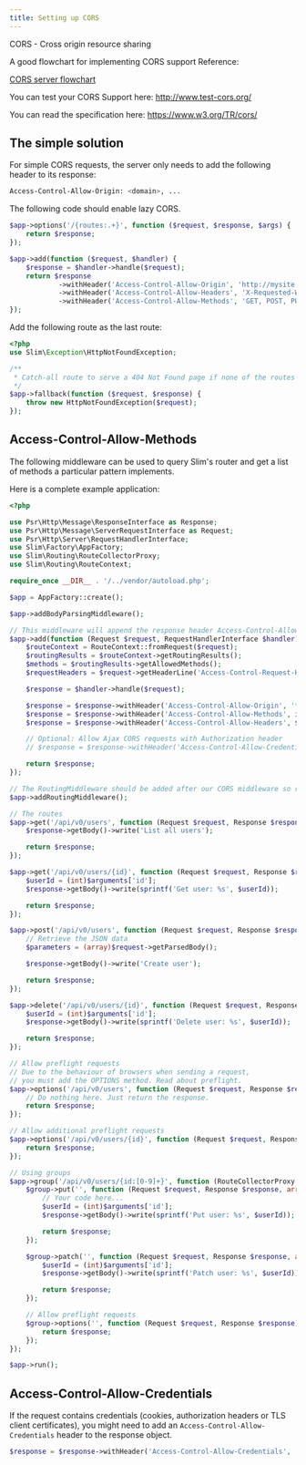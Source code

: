 ```yaml
---
title: Setting up CORS
---
```


CORS - Cross origin resource sharing

A good flowchart for implementing CORS support Reference:

[CORS server flowchart](http://www.html5rocks.com/static/images/cors_server_flowchart.png)

You can test your CORS Support here: http://www.test-cors.org/

You can read the specification here: https://www.w3.org/TR/cors/


## The simple solution

For simple CORS requests, the server only needs to add the following header to its response:

```bash
Access-Control-Allow-Origin: <domain>, ... 
```

The following code should enable lazy CORS.

```php
$app->options('/{routes:.+}', function ($request, $response, $args) {
    return $response;
});

$app->add(function ($request, $handler) {
    $response = $handler->handle($request);
    return $response
            ->withHeader('Access-Control-Allow-Origin', 'http://mysite')
            ->withHeader('Access-Control-Allow-Headers', 'X-Requested-With, Content-Type, Accept, Origin, Authorization')
            ->withHeader('Access-Control-Allow-Methods', 'GET, POST, PUT, DELETE, PATCH, OPTIONS');
});
```

Add the following route as the last route:

```php
<?php
use Slim\Exception\HttpNotFoundException;

/**
 * Catch-all route to serve a 404 Not Found page if none of the routes match
 */
$app->fallback(function ($request, $response) {
    throw new HttpNotFoundException($request);
});
```


## Access-Control-Allow-Methods

The following middleware can be used to query Slim's router and get a list of methods a particular pattern implements.

Here is a complete example application:

```php
<?php

use Psr\Http\Message\ResponseInterface as Response;
use Psr\Http\Message\ServerRequestInterface as Request;
use Psr\Http\Server\RequestHandlerInterface;
use Slim\Factory\AppFactory;
use Slim\Routing\RouteCollectorProxy;
use Slim\Routing\RouteContext;

require_once __DIR__ . '/../vendor/autoload.php';

$app = AppFactory::create();

$app->addBodyParsingMiddleware();

// This middleware will append the response header Access-Control-Allow-Methods with all allowed methods
$app->add(function (Request $request, RequestHandlerInterface $handler): Response {
    $routeContext = RouteContext::fromRequest($request);
    $routingResults = $routeContext->getRoutingResults();
    $methods = $routingResults->getAllowedMethods();
    $requestHeaders = $request->getHeaderLine('Access-Control-Request-Headers');

    $response = $handler->handle($request);

    $response = $response->withHeader('Access-Control-Allow-Origin', '*');
    $response = $response->withHeader('Access-Control-Allow-Methods', implode(',', $methods));
    $response = $response->withHeader('Access-Control-Allow-Headers', $requestHeaders);

    // Optional: Allow Ajax CORS requests with Authorization header
    // $response = $response->withHeader('Access-Control-Allow-Credentials', 'true');

    return $response;
});

// The RoutingMiddleware should be added after our CORS middleware so routing is performed first
$app->addRoutingMiddleware();

// The routes
$app->get('/api/v0/users', function (Request $request, Response $response): Response {
    $response->getBody()->write('List all users');

    return $response;
});

$app->get('/api/v0/users/{id}', function (Request $request, Response $response, array $arguments): Response {
    $userId = (int)$arguments['id'];
    $response->getBody()->write(sprintf('Get user: %s', $userId));

    return $response;
});

$app->post('/api/v0/users', function (Request $request, Response $response): Response {
    // Retrieve the JSON data
    $parameters = (array)$request->getParsedBody();

    $response->getBody()->write('Create user');

    return $response;
});

$app->delete('/api/v0/users/{id}', function (Request $request, Response $response, array $arguments): Response {
    $userId = (int)$arguments['id'];
    $response->getBody()->write(sprintf('Delete user: %s', $userId));

    return $response;
});

// Allow preflight requests
// Due to the behaviour of browsers when sending a request,
// you must add the OPTIONS method. Read about preflight.
$app->options('/api/v0/users', function (Request $request, Response $response): Response {
    // Do nothing here. Just return the response.
    return $response;
});

// Allow additional preflight requests
$app->options('/api/v0/users/{id}', function (Request $request, Response $response): Response {
    return $response;
});

// Using groups
$app->group('/api/v0/users/{id:[0-9]+}', function (RouteCollectorProxy $group) {
    $group->put('', function (Request $request, Response $response, array $arguments): Response {
        // Your code here...
        $userId = (int)$arguments['id'];
        $response->getBody()->write(sprintf('Put user: %s', $userId));

        return $response;
    });

    $group->patch('', function (Request $request, Response $response, array $arguments): Response {
        $userId = (int)$arguments['id'];
        $response->getBody()->write(sprintf('Patch user: %s', $userId));

        return $response;
    });

    // Allow preflight requests
    $group->options('', function (Request $request, Response $response): Response {
        return $response;
    });
});

$app->run();
```

## Access-Control-Allow-Credentials

If the request contains credentials (cookies, authorization headers or TLS client certificates), 
you might need to add an `Access-Control-Allow-Credentials` header to the response object.

```php
$response = $response->withHeader('Access-Control-Allow-Credentials', 'true');
```